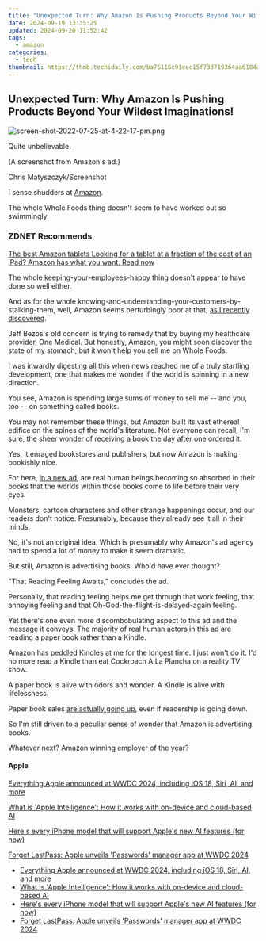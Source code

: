 ```yaml
---
title: "Unexpected Turn: Why Amazon Is Pushing Products Beyond Your Wildest Imaginations!"
date: 2024-09-19 13:35:25
updated: 2024-09-20 11:52:42
tags:
  - amazon
categories:
  - tech
thumbnail: https://thmb.techidaily.com/ba76116c91cec15f733719364aa6184afdfb3d2509cae8bc9bb343f3a6abe476.jpg
---
```


## Unexpected Turn: Why Amazon Is Pushing Products Beyond Your Wildest Imaginations!

![screen-shot-2022-07-25-at-4-22-17-pm.png](https://www.zdnet.com/a/img/resize/68b6b335fe41c21a9e1c6d6490b6602b6e546233/2022/07/25/eb55dc24-e9d3-4fdf-8dc8-036909e20ea2/screen-shot-2022-07-25-at-4-22-17-pm.png?auto=webp&width=1280)

Quite unbelievable. 

(A screenshot from Amazon's ad.)

Chris Matyszczyk/Screenshot

I sense shudders at [Amazon](https://www.zdnet.com/article/i-went-to-an-amazon-store-and-it-really-hurt-my-eyes/).

The whole Whole Foods thing doesn't seem to have worked out so swimmingly.

### **ZDNET** Recommends

[The best Amazon tablets Looking for a tablet at a fraction of the cost of an iPad? Amazon has what you want.  Read now](https://www.zdnet.com/article/best-amazon-tablet/)

The whole keeping-your-employees-happy thing doesn't appear to have done so well either.

And as for the whole knowing-and-understanding-your-customers-by-stalking-them, well, Amazon seems perturbingly poor at that, [as I recently discovered](https://www.zdnet.com/article/i-feared-amazon-was-always-stalking-me-the-whole-truth-really-hurt/).

Jeff Bezos's old concern is trying to remedy that by buying my healthcare provider, One Medical. But honestly, Amazon, you might soon discover the state of my stomach, but it won't help you sell me on Whole Foods.

I was inwardly digesting all this when news reached me of a truly startling development, one that makes me wonder if the world is spinning in a new direction.

You see, Amazon is spending large sums of money to sell me -- and you, too -- on something called books.

You may not remember these things, but Amazon built its vast ethereal edifice on the spines of the world's literature. Not everyone can recall, I'm sure, the sheer wonder of receiving a book the day after one ordered it.

Yes, it enraged bookstores and publishers, but now Amazon is making bookishly nice.

For here, [in a new ad](https://www.youtube.com/watch?v=Pl6A0TOYtog&list=TLGGg0DTKQWvuyMyNTA3MjAyMg&t=56s), are real human beings becoming so absorbed in their books that the worlds within those books come to life before their very eyes.

Monsters, cartoon characters and other strange happenings occur, and our readers don't notice. Presumably, because they already see it all in their minds. 

No, it's not an original idea. Which is presumably why Amazon's ad agency had to spend a lot of money to make it seem dramatic.

But still, Amazon is advertising books. Who'd have ever thought?

"That Reading Feeling Awaits," concludes the ad.

Personally, that reading feeling helps me get through that work feeling, that annoying feeling and that Oh-God-the-flight-is-delayed-again feeling.

Yet there's one even more discombobulating aspect to this ad and the message it conveys. The majority of real human actors in this ad are reading a paper book rather than a Kindle.

Amazon has peddled Kindles at me for the longest time. I just won't do it. I'd no more read a Kindle than eat Cockroach A La Plancha on a reality TV show.

A paper book is alive with odors and wonder. A Kindle is alive with lifelessness. 

Paper book sales [are actually going up](https://www.authorsguild.org/industry-advocacy/book-sales-up-readership-down/), even if readership is going down.

So I'm still driven to a peculiar sense of wonder that Amazon is advertising books. 

Whatever next? Amazon winning employer of the year?

#### Apple

[Everything Apple announced at WWDC 2024, including iOS 18, Siri, AI, and more](https://www.zdnet.com/article/every-new-feature-apple-unveiled-for-iphone-ipad-mac-and-more-this-fall-including-ai/ "Everything Apple announced at WWDC 2024, including iOS 18, Siri, AI, and more")

[What is 'Apple Intelligence': How it works with on-device and cloud-based AI](https://www.zdnet.com/article/what-is-apple-intelligence-everything-to-know-about-ai-features-coming-to-iphones-macs-and-ipads/ "What is 'Apple Intelligence': How it works with on-device and cloud-based AI")

[Here's every iPhone model that will support Apple's new AI features (for now)](https://www.zdnet.com/article/ios-18-1-update-every-iphone-model-that-will-support-apples-new-ai-features-for-now/ "Here's every iPhone model that will support Apple's new AI features (for now)")

[Forget LastPass: Apple unveils 'Passwords' manager app at WWDC 2024](https://www.zdnet.com/article/forget-lastpass-apple-unveils-passwords-manager-app-at-wwdc-2024/ "Forget LastPass: Apple unveils 'Passwords' manager app at WWDC 2024")

* [Everything Apple announced at WWDC 2024, including iOS 18, Siri, AI, and more](https://www.zdnet.com/article/every-new-feature-apple-unveiled-for-iphone-ipad-mac-and-more-this-fall-including-ai/ "Everything Apple announced at WWDC 2024, including iOS 18, Siri, AI, and more")
* [What is 'Apple Intelligence': How it works with on-device and cloud-based AI](https://www.zdnet.com/article/what-is-apple-intelligence-everything-to-know-about-ai-features-coming-to-iphones-macs-and-ipads/ "What is 'Apple Intelligence': How it works with on-device and cloud-based AI")
* [Here's every iPhone model that will support Apple's new AI features (for now)](https://www.zdnet.com/article/ios-18-1-update-every-iphone-model-that-will-support-apples-new-ai-features-for-now/ "Here's every iPhone model that will support Apple's new AI features (for now)")
* [Forget LastPass: Apple unveils 'Passwords' manager app at WWDC 2024](https://www.zdnet.com/article/forget-lastpass-apple-unveils-passwords-manager-app-at-wwdc-2024/ "Forget LastPass: Apple unveils 'Passwords' manager app at WWDC 2024")

<ins class="adsbygoogle"
     style="display:block"
     data-ad-format="autorelaxed"
     data-ad-client="ca-pub-7571918770474297"
     data-ad-slot="1223367746"></ins>



<ins class="adsbygoogle"
     style="display:block"
     data-ad-client="ca-pub-7571918770474297"
     data-ad-slot="8358498916"
     data-ad-format="auto"
     data-full-width-responsive="true"></ins>
